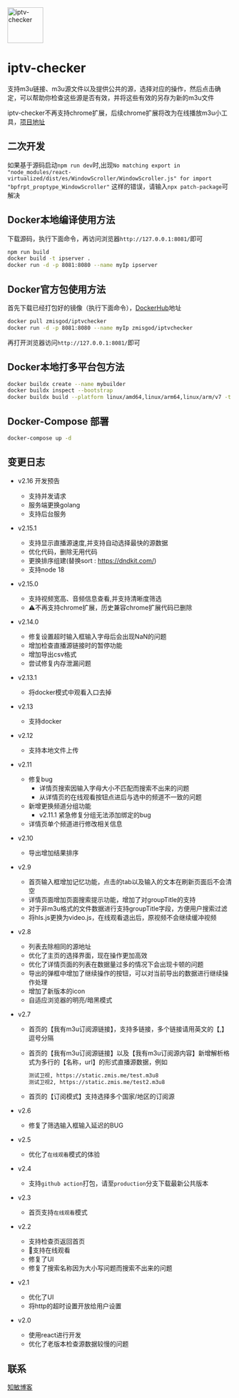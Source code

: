 <img alt="iptv-checker" src="https://github.com/zhimin-dev/iptv-checker/blob/react-version/src/assets/icon.png" height=80>

# iptv-checker

支持m3u链接、m3u源文件以及提供公共的源，选择对应的操作，然后点击确定，可以帮助你检查这些源是否有效，并将这些有效的另存为新的m3u文件

iptv-checker不再支持chrome扩展，后续chrome扩展将改为在线播放m3u小工具，[项目地址](https://github.com/zhimin-dev/iptv-player)

## 二次开发

如果基于源码启动`npm run dev`时,出现`No matching export in "node_modules/react-virtualized/dist/es/WindowScroller/WindowScroller.js" for import "bpfrpt_proptype_WindowScroller"` 这样的错误，请输入`npx patch-package`可解决

## Docker本地编译使用方法

下载源码，执行下面命令，再访问浏览器`http://127.0.0.1:8081/`即可

```bash
npm run build
docker build -t ipserver .
docker run -d -p 8081:8080 --name myIp ipserver
```

## Docker官方包使用方法

首先下载已经打包好的镜像（执行下面命令），[DockerHub](https://hub.docker.com/r/zmisgod/iptvchecker)地址

```bash
docker pull zmisgod/iptvchecker
docker run -d -p 8081:8080 --name myIp zmisgod/iptvchecker
```

再打开浏览器访问`http://127.0.0.1:8081/`即可

## Docker本地打多平台包方法

```bash
docker buildx create --name mybuilder
docker buildx inspect --bootstrap
docker buildx build --platform linux/amd64,linux/arm64,linux/arm/v7 -t zmisgod/iptvchecker:latest --push .
```

## Docker-Compose 部署

```bash
docker-compose up -d
```

## 变更日志

- v2.16 开发预告
  - 支持并发请求
  - 服务端更换golang
  - 支持后台服务
- v2.15.1
  - 支持显示直播源速度,并支持自动选择最快的源数据
  - 优化代码，删除无用代码
  - 更换排序组建(替换sort : https://dndkit.com/)
  - 支持node 18
- v2.15.0
  - 支持视频宽高、音频信息查看,并支持清晰度筛选
  - ⚠️不再支持chrome扩展，历史兼容chrome扩展代码已删除
- v2.14.0
  - 修复设置超时输入框输入字母后会出现NaN的问题
  - 增加检查直播源链接时的暂停功能
  - 增加导出csv格式
  - 尝试修复内存泄漏问题
- v2.13.1
  - 将docker模式中观看入口去掉
- v2.13
  - 支持docker
- v2.12
  - 支持本地文件上传
- v2.11
  - 修复bug
    - 详情页搜索因输入字母大小不匹配而搜索不出来的问题
    - 从详情页的在线观看按钮点进后与选中的频道不一致的问题
  - 新增更换频道分组功能
    - v2.11.1 紧急修复分组无法添加绑定的bug
  - 详情页单个频道进行修改相关信息

- v2.10
  - 导出增加结果排序
- v2.9
  - 首页输入框增加记忆功能，点击的tab以及输入的文本在刷新页面后不会清空
  - 详情页面增加页面搜索提示功能，增加了对groupTitle的支持
  - 对于非m3u格式的文件数据进行支持groupTitle字段，方便用户搜索过滤
  - 将hls.js更换为video.js，在线观看退出后，原视频不会继续缓冲视频
- v2.8
  - 列表去除相同的源地址
  - 优化了主页的选择界面，现在操作更加高效
  - 优化了详情页面的列表在数据量过多的情况下会出现卡顿的问题
  - 导出的弹框中增加了继续操作的按钮，可以对当前导出的数据进行继续操作处理
  - 增加了新版本的icon
  - 自适应浏览器的明亮/暗黑模式
- v2.7
  - 首页的【我有m3u订阅源链接】，支持多链接，多个链接请用英文的【,】逗号分隔
  - 首页的【我有m3u订阅源链接】以及【我有m3u订阅源内容】新增解析格式为多行的【名称，url】的形式直播源数据，例如

    ```bash
    测试卫视, https://static.zmis.me/test.m3u8
    测试卫视2, https://static.zmis.me/test2.m3u8
    ```
  
  - 首页的【订阅模式】支持选择多个国家/地区的订阅源
- v2.6
  - 修复了筛选输入框输入延迟的BUG
- v2.5
  - 优化了`在线观看`模式的体验
- v2.4
  - 支持`github action`打包，请至`production`分支下载最新公共版本
- v2.3
  - 首页支持`在线观看`模式
- v2.2
  - 支持检查页返回首页
  - 🌟支持在线观看
  - 修复了UI
  - 修复了搜索名称因为大小写问题而搜索不出来的问题
- v2.1
  - 优化了UI
  - 将http的超时设置开放给用户设置
- v2.0
  - 使用react进行开发
  - 优化了老版本检查源数据较慢的问题

## 联系

[知敏博客](https://zmis.me/user/zmisgod)
